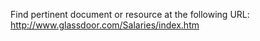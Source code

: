 Find pertinent document or resource at the following URL:
http://www.glassdoor.com/Salaries/index.htm
